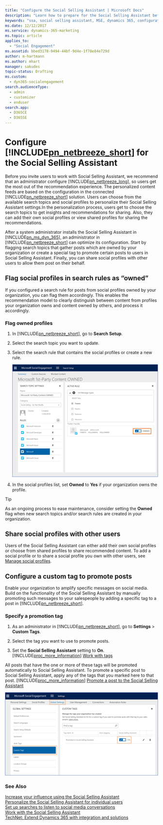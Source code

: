 ```yaml
---
title: "Configure the Social Selling Assistant | Microsoft Docs"
description: "Learn how to prepare for the Social Selling Assistant before sharing it with your users."
keywords: "ssa, social selling assistant, MSE, dynamics 365, configuration"
ms.date: 12/12/2017
ms.service: dynamics-365-marketing
ms.topic: article
applies_to: 
  - "Social Engagement"
ms.assetid: bbed3178-9494-44bf-9d4e-1f78e84e729d
author: m-hartmann
ms.author: mhart
manager: sakudes
topic-status: Drafting
ms.custom: 
  - dyn365-socialengagement
search.audienceType: 
  - admin
  - customizer
  - enduser
search.app: 
  - D365CE
  - D365SE
---
```


# Configure [!INCLUDE[pn_netbreeze_short](../includes/pn-social-engagement-short.md)] for the Social Selling Assistant
Before you invite users to work with Social Selling Assistant, we recommend that an administrator configure [!INCLUDE[pn_netbreeze_long](../includes/pn-social-engagement-long.md)], so users get the most out of the recommendation experience.  The personalized content feeds are based on the configuration in the connected [!INCLUDE[pn_netbreeze_short](../includes/pn-social-engagement-short.md)] solution. Users can choose from the available search topics and social profiles to personalize their Social Selling Assistant settings.In the personalization process, users get to choose the search topics to get insights and recommendations for sharing. Also, they can add their own social profiles or view shared profiles for sharing the recommendations.  
  
After a system administrator installs the Social Selling Assistant in [!INCLUDE[pn_ms_dyn_365](../includes/pn-ms-dyn-365.md)], an administrator in [!INCLUDE[pn_netbreeze_short](../includes/pn-social-engagement-short.md)] can optimize its configuration. Start by flagging search topics that gather posts which are owned by your organization or create a special tag to promote certain posts to users in Social Selling Assistant. Finally, you can share social profiles with other users to allow them post on their behalf.  
  
  
## Flag social profiles in search rules as “owned”

If you configured a search rule for posts from social profiles owned by your organization, you can flag them accordingly. This enables the recommendation model to clearly distinguish between content from profiles your organization owns and content owned by others, and process it accordingly.

### Flag owned profiles

1. In [!INCLUDE[pn_netbreeze_short](../includes/pn-social-engagement-short.md)], go to **Search Setup**.

2. Select the search topic you want to update.

3. Select the search rule that contains the social profiles or create a new rule.

   ![Screenshot of the Summary page in the Search Setup area](media/owned-social-profile-social-selling-assistant.png "Screenshot of the Summary page in the Search Setup area")

4. In the social profiles list, set **Owned** to **Yes** if your organization owns the profile.

> [!TIP]
> As an ongoing process to ease maintenance, consider setting the **Owned** flag  when new search topics and/or search rules are created in your organization.

## Share social profiles with other users

Users of the Social Selling Assistant can either add their own social profiles or choose from shared profiles to share recommended content. To add a social profile or to share a social profile you own with other users, see [Manage social profiles](manage-social-profiles.md).


## Configure a custom tag to promote posts

Enable your organization to amplify specific messages on social media. Build on the functionality of the Social Selling Assistant by manually promoting such messages to your salespeople by adding a specific tag to a post in [!INCLUDE[pn_netbreeze_short](../includes/pn-social-engagement-short.md)].

### Specify a promotion tag

1. As an  administrator in [!INCLUDE[pn_netbreeze_short](../includes/pn-social-engagement-short.md)], go to **Settings** > **Custom Tags**.

2. Select the tag you want to use to promote posts.

3. Set the **Social Selling Assistant** setting to **On**. [!INCLUDE[proc_more_information](../includes/proc-more-information.md)] [Work with tags](tags.md)

All posts that have the one or more of these tags will be promoted automatically to Social Selling Assistant. To promote a specific post to Social Selling Assistant, apply any of the tags that you marked here to that post. [!INCLUDE[proc_more_information](../includes/proc-more-information.md)] [Promote a post to the Social Selling Assistant](work-with-social-selling-assistant.md#promote-a-post-to-the-social-selling-assistant)

![Screenshot of the Custom Tags page in the Global Settings area. Promoted to Social Selling Assistant is turned on](media/promote-tags-setting-social-selling-assistant.png "Screenshot of the Custom Tags page in the Global Settings area. Promoted to Social Selling Assistant is turned on")

### See Also

[Increase your influence using the Social Selling Assistant](social-selling-assistant-overview.md)   
[Personalize the Social Selling Assistant for individual users](personalize-social-selling-assistant.md)   
[Set up searches to listen to social media conversations](set-up-searches.md)   
[Work with the Social Selling Assistant](work-with-social-selling-assistant.md)   
[TechNet: Extend Dynamics 365 with integration and solutions](https://technet.microsoft.com/library/dn832126.aspx)
